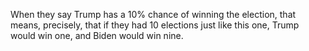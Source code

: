When they say Trump has a 10% chance of winning the election, that means, precisely, that if they had 10 elections just like this one, Trump would win one, and Biden would win nine. 
